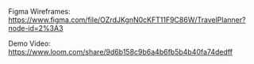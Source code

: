 Figma Wireframes:
https://www.figma.com/file/OZrdJKgnN0cKFT11F9C86W/TravelPlanner?node-id=2%3A3

Demo Video:
https://www.loom.com/share/9d6b158c9b6a4b6fb5b4b40fa74dedff